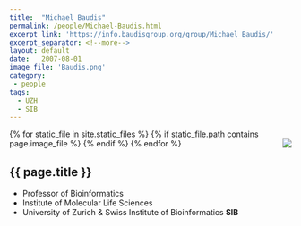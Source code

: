 ```yaml
---
title:  "Michael Baudis"
permalink: /people/Michael-Baudis.html
excerpt_link: 'https://info.baudisgroup.org/group/Michael_Baudis/'
excerpt_separator: <!--more-->
layout: default
date:   2007-08-01
image_file: 'Baudis.png'
category:
 - people
tags:
  - UZH
  - SIB
---
```



{% for static_file in site.static_files %}
  {% if static_file.path contains page.image_file %}
<img style="float: right; max-width: 60px;" src="{{ static_file.path | relative_url}}" />
  {% endif %}
{% endfor %}


## {{ page.title }}

- Professor of Bioinformatics
- Institute of Molecular Life Sciences
- University of Zurich & Swiss Institute of Bioinformatics **SIB**

<!--more-->
